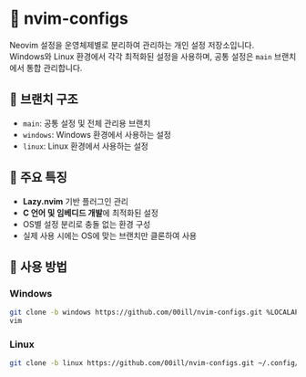 
# 🧠 nvim-configs

Neovim 설정을 운영체제별로 분리하여 관리하는 개인 설정 저장소입니다.  
Windows와 Linux 환경에서 각각 최적화된 설정을 사용하며, 공통 설정은 `main` 브랜치에서 통합 관리합니다.

## 📁 브랜치 구조

- `main`: 공통 설정 및 전체 관리용 브랜치
- `windows`: Windows 환경에서 사용하는 설정
- `linux`: Linux 환경에서 사용하는 설정

## 🔧 주요 특징

- **Lazy.nvim** 기반 플러그인 관리
- **C 언어 및 임베디드 개발**에 최적화된 설정
- OS별 설정 분리로 충돌 없는 환경 구성
- 실제 사용 시에는 OS에 맞는 브랜치만 클론하여 사용

## 🚀 사용 방법

### Windows
```bash
git clone -b windows https://github.com/00ill/nvim-configs.git %LOCALAPPDATA%
vim
```

### Linux
```bash
git clone -b linux https://github.com/00ill/nvim-configs.git ~/.config/nvim
```
